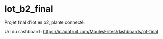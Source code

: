 # Iot_b2_final
Projet final d'iot en b2, plante connecté.

Url du dashboard : https://io.adafruit.com/MoulesFrites/dashboards/iot-final
